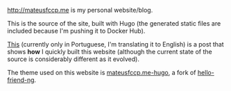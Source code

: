 http://mateusfccp.me is my personal website/blog.

This is the source of the site, built with Hugo (the generated static files are included because I'm pushing it to Docker Hub).

[This](http://mateusfccp.me/posts/docker-and-hugo/) (currently only in Portuguese, I'm translating it to English) is a post that shows **how** I quickly built this website (although the current state of the source is considerably different as it evolved).

The theme used on this website is [mateusfccp.me-hugo](https://github.com/mateusfccp/mateusfccp.me-hugo), a fork of [hello-friend-ng](https://themes.gohugo.io//theme/hugo-theme-hello-friend-ng/).
